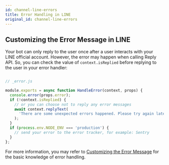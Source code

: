 ```yaml
---
id: channel-line-errors
title: Error Handling in LINE
original_id: channel-line-errors
---
```

## Customizing the Error Message in LINE

Your bot can only reply to the user once after a user interacts with your LINE official account. However, the error may happen when calling Reply API. So, you can check the value of `context.isReplied` before replying to the user in your error handler:

```js

// _error.js

module.exports = async function HandleError(context, props) {
  console.error(props.error);
  if (!context.isReplied) {
    // or you can choose not to reply any error messages
    await context.replyText(
      'There are some unexpected errors happened. Please try again later, sorry for the inconvenience.'
    );
  }
  if (process.env.NODE_ENV === 'production') {
    // send your error to the error tracker, for example: Sentry
  }
};

```

For more information, you may refer to [Customizing the Error Message](the-basics-errors.md) for the basic knowledge of error handling.
